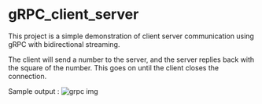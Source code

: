 # gRPC_client_server
This project is a simple demonstration of client server communication using gRPC with bidirectional streaming.

The client will send a number to the server, and the server replies back with the square of the number. This goes on until the client closes the connection.

Sample output :
![grpc img](https://github.com/ravi-b-prakash/gRPC_client_server/assets/89652350/cffa0bf0-b0ec-4bb2-ada1-dbeebd05acce)
